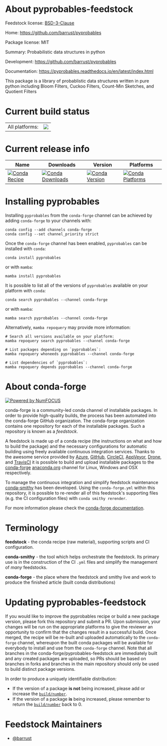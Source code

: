 About pyprobables-feedstock
===========================

Feedstock license: [BSD-3-Clause](https://github.com/conda-forge/pyprobables-feedstock/blob/main/LICENSE.txt)

Home: https://github.com/barrust/pyprobables

Package license: MIT

Summary: Probabilistic data structures in python

Development: https://github.com/barrust/pyprobables

Documentation: https://pyprobables.readthedocs.io/en/latest/index.html

This package is a library of probablistic data
structures written in pure python including Bloom Filters,
Cuckoo Filters, Count-Min Sketches, and Quotient Filters


Current build status
====================


<table><tr><td>All platforms:</td>
    <td>
      <a href="https://dev.azure.com/conda-forge/feedstock-builds/_build/latest?definitionId=21701&branchName=main">
        <img src="https://dev.azure.com/conda-forge/feedstock-builds/_apis/build/status/pyprobables-feedstock?branchName=main">
      </a>
    </td>
  </tr>
</table>

Current release info
====================

| Name | Downloads | Version | Platforms |
| --- | --- | --- | --- |
| [![Conda Recipe](https://img.shields.io/badge/recipe-pyprobables-green.svg)](https://anaconda.org/conda-forge/pyprobables) | [![Conda Downloads](https://img.shields.io/conda/dn/conda-forge/pyprobables.svg)](https://anaconda.org/conda-forge/pyprobables) | [![Conda Version](https://img.shields.io/conda/vn/conda-forge/pyprobables.svg)](https://anaconda.org/conda-forge/pyprobables) | [![Conda Platforms](https://img.shields.io/conda/pn/conda-forge/pyprobables.svg)](https://anaconda.org/conda-forge/pyprobables) |

Installing pyprobables
======================

Installing `pyprobables` from the `conda-forge` channel can be achieved by adding `conda-forge` to your channels with:

```
conda config --add channels conda-forge
conda config --set channel_priority strict
```

Once the `conda-forge` channel has been enabled, `pyprobables` can be installed with `conda`:

```
conda install pyprobables
```

or with `mamba`:

```
mamba install pyprobables
```

It is possible to list all of the versions of `pyprobables` available on your platform with `conda`:

```
conda search pyprobables --channel conda-forge
```

or with `mamba`:

```
mamba search pyprobables --channel conda-forge
```

Alternatively, `mamba repoquery` may provide more information:

```
# Search all versions available on your platform:
mamba repoquery search pyprobables --channel conda-forge

# List packages depending on `pyprobables`:
mamba repoquery whoneeds pyprobables --channel conda-forge

# List dependencies of `pyprobables`:
mamba repoquery depends pyprobables --channel conda-forge
```


About conda-forge
=================

[![Powered by
NumFOCUS](https://img.shields.io/badge/powered%20by-NumFOCUS-orange.svg?style=flat&colorA=E1523D&colorB=007D8A)](https://numfocus.org)

conda-forge is a community-led conda channel of installable packages.
In order to provide high-quality builds, the process has been automated into the
conda-forge GitHub organization. The conda-forge organization contains one repository
for each of the installable packages. Such a repository is known as a *feedstock*.

A feedstock is made up of a conda recipe (the instructions on what and how to build
the package) and the necessary configurations for automatic building using freely
available continuous integration services. Thanks to the awesome service provided by
[Azure](https://azure.microsoft.com/en-us/services/devops/), [GitHub](https://github.com/),
[CircleCI](https://circleci.com/), [AppVeyor](https://www.appveyor.com/),
[Drone](https://cloud.drone.io/welcome), and [TravisCI](https://travis-ci.com/)
it is possible to build and upload installable packages to the
[conda-forge](https://anaconda.org/conda-forge) [anaconda.org](https://anaconda.org/)
channel for Linux, Windows and OSX respectively.

To manage the continuous integration and simplify feedstock maintenance
[conda-smithy](https://github.com/conda-forge/conda-smithy) has been developed.
Using the ``conda-forge.yml`` within this repository, it is possible to re-render all of
this feedstock's supporting files (e.g. the CI configuration files) with ``conda smithy rerender``.

For more information please check the [conda-forge documentation](https://conda-forge.org/docs/).

Terminology
===========

**feedstock** - the conda recipe (raw material), supporting scripts and CI configuration.

**conda-smithy** - the tool which helps orchestrate the feedstock.
                   Its primary use is in the construction of the CI ``.yml`` files
                   and simplify the management of *many* feedstocks.

**conda-forge** - the place where the feedstock and smithy live and work to
                  produce the finished article (built conda distributions)


Updating pyprobables-feedstock
==============================

If you would like to improve the pyprobables recipe or build a new
package version, please fork this repository and submit a PR. Upon submission,
your changes will be run on the appropriate platforms to give the reviewer an
opportunity to confirm that the changes result in a successful build. Once
merged, the recipe will be re-built and uploaded automatically to the
`conda-forge` channel, whereupon the built conda packages will be available for
everybody to install and use from the `conda-forge` channel.
Note that all branches in the conda-forge/pyprobables-feedstock are
immediately built and any created packages are uploaded, so PRs should be based
on branches in forks and branches in the main repository should only be used to
build distinct package versions.

In order to produce a uniquely identifiable distribution:
 * If the version of a package **is not** being increased, please add or increase
   the [``build/number``](https://docs.conda.io/projects/conda-build/en/latest/resources/define-metadata.html#build-number-and-string).
 * If the version of a package **is** being increased, please remember to return
   the [``build/number``](https://docs.conda.io/projects/conda-build/en/latest/resources/define-metadata.html#build-number-and-string)
   back to 0.

Feedstock Maintainers
=====================

* [@barrust](https://github.com/barrust/)

